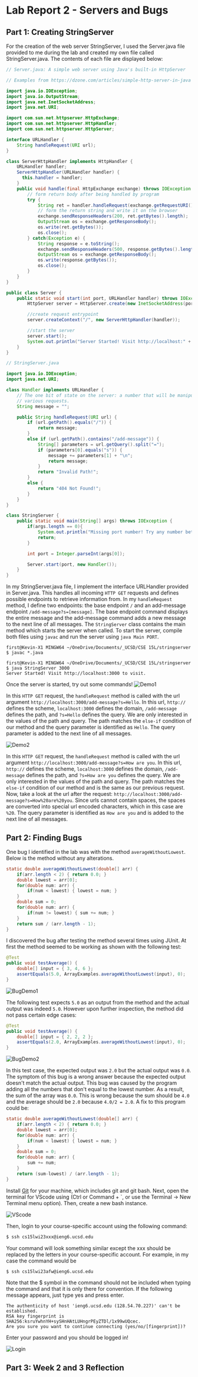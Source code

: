 # Lab Report 2 - Servers and Bugs

## Part 1: Creating StringServer
For the creation of the web server StringServer, I used the Server.java  file provided to me during the lab and created my own file called StringServer.java. The contents of each file are displayed below: 

```java
// Server.java: A simple web server using Java's built-in HttpServer

// Examples from https://dzone.com/articles/simple-http-server-in-java were useful references

import java.io.IOException;
import java.io.OutputStream;
import java.net.InetSocketAddress;
import java.net.URI;

import com.sun.net.httpserver.HttpExchange;
import com.sun.net.httpserver.HttpHandler;
import com.sun.net.httpserver.HttpServer;

interface URLHandler {
    String handleRequest(URI url);
}

class ServerHttpHandler implements HttpHandler {
    URLHandler handler;
    ServerHttpHandler(URLHandler handler) {
      this.handler = handler;
    }
    public void handle(final HttpExchange exchange) throws IOException {
        // form return body after being handled by program
        try {
            String ret = handler.handleRequest(exchange.getRequestURI());
            // form the return string and write it on the browser
            exchange.sendResponseHeaders(200, ret.getBytes().length);
            OutputStream os = exchange.getResponseBody();
            os.write(ret.getBytes());
            os.close();
        } catch(Exception e) {
            String response = e.toString();
            exchange.sendResponseHeaders(500, response.getBytes().length);
            OutputStream os = exchange.getResponseBody();
            os.write(response.getBytes());
            os.close();
        }
    }
}

public class Server {
    public static void start(int port, URLHandler handler) throws IOException {
        HttpServer server = HttpServer.create(new InetSocketAddress(port), 0);

        //create request entrypoint
        server.createContext("/", new ServerHttpHandler(handler));

        //start the server
        server.start();
        System.out.println("Server Started! Visit http://localhost:" + port + " to visit.");
    }
}
```

```java
// StringServer.java 

import java.io.IOException;
import java.net.URI;

class Handler implements URLHandler {
    // The one bit of state on the server: a number that will be manipulated by
    // various requests.
    String message = "";

    public String handleRequest(URI url) {
        if (url.getPath().equals("/")) {
            return message;
        }
        else if (url.getPath().contains("/add-message")) {
            String[] parameters = url.getQuery().split("=");
            if (parameters[0].equals("s")) {
                message += parameters[1] + "\n";
                return message;
            }
            return "Invalid Path!";
        }
        else {
            return "404 Not Found!";
        }
    }
}

class StringServer {
    public static void main(String[] args) throws IOException {
        if(args.length == 0){
            System.out.println("Missing port number! Try any number between 1024 to 49151");
            return;
        }

        int port = Integer.parseInt(args[0]);

        Server.start(port, new Handler());
    }
}
```

In my StringServer.java file, I implement the interface URLHandler provided in Server.java. This handles all incoming `HTTP GET` requests and defines possible endpoints to retrieve information from. In my `handleRequest` method, I define two endpoints: the base endpoint `/` and an add-message endpoint `/add-message?s=[message]`. The base endpoint command displays the entire message and the add-message command adds a new message to the next line of all messages. The `StringServer` class contains the main method which starts the server when called. To start the server, compile both files using `javac` and run the server using `java Main PORT`.

```console
first@Kevin-X1 MINGW64 ~/OneDrive/Documents/_UCSD/CSE 15L/stringserver
$ javac *.java

first@Kevin-X1 MINGW64 ~/OneDrive/Documents/_UCSD/CSE 15L/stringserver
$ java StringServer 3000
Server Started! Visit http://localhost:3000 to visit.
```

Once the server is started, try out some commands!
![Demo1](../images/stringserverdemo1.png)

In this `HTTP GET` request, the `handleRequest` method is called with the url argument `http://localhost:3000/add-message?s=Hello`. In this url, `http://` defines the scheme, `localhost:3000` defines the domain, `/add-message` defines the path, and `?s=Hello` defines the query. We are only interested in the values of the path and query. The path matches the `else-if` condition of our method and the query parameter is identified as `Hello`. The query parameter is added to the next line of all messages. 

![Demo2](../images/stringserverdemo2.png)

In this `HTTP GET` request, the `handleRequest` method is called with the url argument `http://localhost:3000/add-message?s=How are you`. In this url, `http://` defines the scheme, `localhost:3000` defines the domain, `/add-message` defines the path, and `?s=How are you` defines the query. We are only interested in the values of the path and query. The path matches the `else-if` condition of our method and is the same as our previous request. Now, take a look at the url after the request: `http://localhost:3000/add-message?s=How%20are%20you`. Since urls cannot contain spaces, the spaces are converted into special url encoded characters, which in this case are `%20`. The query parameter is identified as `How are you` and is added to the next line of all messages. 

## Part 2: Finding Bugs
One bug I identified in the lab was with the method `averageWithoutLowest`. Below is the method without any alterations. 
```java
static double averageWithoutLowest(double[] arr) {
	if(arr.length < 2) { return 0.0; }
	double lowest = arr[0];
	for(double num: arr) {
		if(num < lowest) { lowest = num; }
	}
	double sum = 0;
	for(double num: arr) {
		if(num != lowest) { sum += num; }
	}
	return sum / (arr.length - 1);
}
```
I discovered the bug after testing the method several times using JUnit. At first the method seemed to be working as shown with the following test:
```java
@Test
public void testAverage() {
	double[] input = { 3, 4, 6 };
	assertEquals(5.0, ArrayExamples.averageWithoutLowest(input), 0);
}
```
![BugDemo1](../images/bugdemo1.png)

The following test expects `5.0` as an output from the method and the actual output was indeed `5.0`. However upon further inspection, the method did not pass certain edge cases:
```java
@Test
public void testAverage() {
	double[] input = { 2, 2, 2 };
	assertEquals(2.0, ArrayExamples.averageWithoutLowest(input), 0);
}
```
![BugDemo2](../images/bugdemo2.png)

In this test case, the expected output was `2.0` but the actual output was `0.0`. The symptom of this bug is a wrong answer because the expected output doesn't match the actual output. This bug was caused by the program adding all the numbers that don't equal to the lowest number. As a result, the sum of the array was `0.0`. This is wrong because the sum should be `4.0` and the average should be `2.0` because `4.0/2 = 2.0`. A fix to this program could be: 

```java
static double averageWithoutLowest(double[] arr) {
	if(arr.length < 2) { return 0.0; }
	double lowest = arr[0];
	for(double num: arr) {
		if(num < lowest) { lowest = num; }
	}
	double sum = 0;
	for(double num: arr) {
		sum += num;
	}
	return (sum-lowest) / (arr.length - 1);
}
```


Install [Git](https://git-scm.com/) for your machine, which includes git and git bash. Next, open the terminal for VScode using (Ctrl or Command + `, or use the Terminal → New Terminal menu option). 
Then, create a new bash instance. 

![VScode](../images/bash.png) 

Then, login to your course-specific account using the following command:
```bash
$ ssh cs15lwi23xxx@ieng6.ucsd.edu
```
Your command will look something similar except the xxx should be replaced by the letters in your course-specific account. For example, in my case the command would be 
```bash 
$ ssh cs15lwi23afw@ieng6.ucsd.edu
```
Note that the $ symbol in the command should not be included when typing the command and that it is only there for convention. 
If the following message appears, just type yes and press enter. 
```
The authenticity of host 'ieng6.ucsd.edu (128.54.70.227)' can't be established.
RSA key fingerprint is SHA256:ksruYwhnYH+sySHnHAtLUHngrPEyZTDl/1x99wUQcec.
Are you sure you want to continue connecting (yes/no/[fingerprint])? 
```
Enter your password and you should be logged in!

![Login](../images/login.png) 

## Part 3: Week 2 and 3 Reflection
